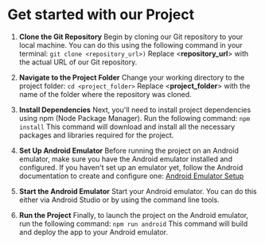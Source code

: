# Get started with our Project


1. __Clone the Git Repository__ 
Begin by cloning our Git repository to your local machine. You can do this using the following command in your terminal:
`git clone <repository_url>)`
Replace <__repository_url__> with the actual URL of our Git repository.

2. __Navigate to the Project Folder__
Change your working directory to the project folder:
`cd <project_folder>`
Replace <__project_folder__> with the name of the folder where the repository was cloned.

3. __Install Dependencies__
Next, you'll need to install project dependencies using npm (Node Package Manager). Run the following command:
`npm install`
This command will download and install all the necessary packages and libraries required for the project.

4. __Set Up Android Emulator__
Before running the project on an Android emulator, make sure you have the Android emulator installed and configured. If you haven't set up an emulator yet, follow the Android documentation to create and configure one: [Android Emulator Setup](https://developer.android.com/studio/run/managing-avds)

5. __Start the Android Emulator__
Start your Android emulator. You can do this either via Android Studio or by using the command line tools.

6. __Run the Project__
Finally, to launch the project on the Android emulator, run the following command:
`npm run android`
This command will build and deploy the app to your Android emulator.
